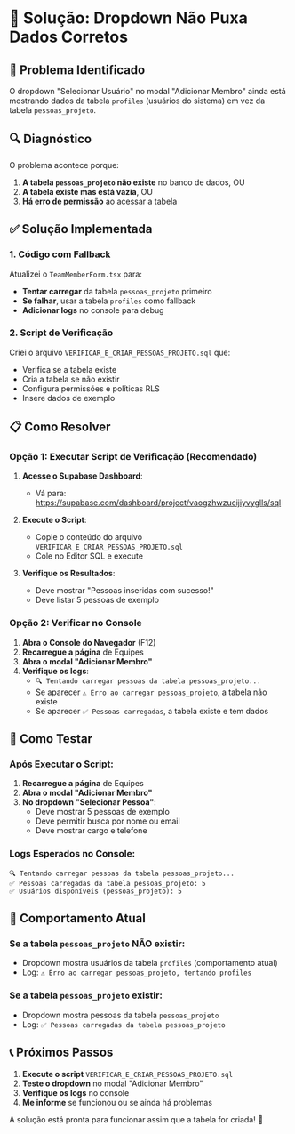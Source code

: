 # 🔧 Solução: Dropdown Não Puxa Dados Corretos

## 🚨 Problema Identificado

O dropdown "Selecionar Usuário" no modal "Adicionar Membro" ainda está mostrando dados da tabela `profiles` (usuários do sistema) em vez da tabela `pessoas_projeto`.

## 🔍 Diagnóstico

O problema acontece porque:
1. **A tabela `pessoas_projeto` não existe** no banco de dados, OU
2. **A tabela existe mas está vazia**, OU  
3. **Há erro de permissão** ao acessar a tabela

## ✅ Solução Implementada

### 1. **Código com Fallback**
Atualizei o `TeamMemberForm.tsx` para:
- **Tentar carregar** da tabela `pessoas_projeto` primeiro
- **Se falhar**, usar a tabela `profiles` como fallback
- **Adicionar logs** no console para debug

### 2. **Script de Verificação**
Criei o arquivo `VERIFICAR_E_CRIAR_PESSOAS_PROJETO.sql` que:
- Verifica se a tabela existe
- Cria a tabela se não existir
- Configura permissões e políticas RLS
- Insere dados de exemplo

## 📋 Como Resolver

### Opção 1: Executar Script de Verificação (Recomendado)

1. **Acesse o Supabase Dashboard**:
   - Vá para: https://supabase.com/dashboard/project/vaogzhwzucijiyvyglls/sql

2. **Execute o Script**:
   - Copie o conteúdo do arquivo `VERIFICAR_E_CRIAR_PESSOAS_PROJETO.sql`
   - Cole no Editor SQL e execute

3. **Verifique os Resultados**:
   - Deve mostrar "Pessoas inseridas com sucesso!"
   - Deve listar 5 pessoas de exemplo

### Opção 2: Verificar no Console

1. **Abra o Console do Navegador** (F12)
2. **Recarregue a página** de Equipes
3. **Abra o modal "Adicionar Membro"**
4. **Verifique os logs**:
   - `🔍 Tentando carregar pessoas da tabela pessoas_projeto...`
   - Se aparecer `⚠️ Erro ao carregar pessoas_projeto`, a tabela não existe
   - Se aparecer `✅ Pessoas carregadas`, a tabela existe e tem dados

## 🧪 Como Testar

### Após Executar o Script:

1. **Recarregue a página** de Equipes
2. **Abra o modal "Adicionar Membro"**
3. **No dropdown "Selecionar Pessoa"**:
   - Deve mostrar 5 pessoas de exemplo
   - Deve permitir busca por nome ou email
   - Deve mostrar cargo e telefone

### Logs Esperados no Console:
```
🔍 Tentando carregar pessoas da tabela pessoas_projeto...
✅ Pessoas carregadas da tabela pessoas_projeto: 5
✅ Usuários disponíveis (pessoas_projeto): 5
```

## 🔄 Comportamento Atual

### Se a tabela `pessoas_projeto` NÃO existir:
- Dropdown mostra usuários da tabela `profiles` (comportamento atual)
- Log: `⚠️ Erro ao carregar pessoas_projeto, tentando profiles`

### Se a tabela `pessoas_projeto` existir:
- Dropdown mostra pessoas da tabela `pessoas_projeto`
- Log: `✅ Pessoas carregadas da tabela pessoas_projeto`

## 📞 Próximos Passos

1. **Execute o script** `VERIFICAR_E_CRIAR_PESSOAS_PROJETO.sql`
2. **Teste o dropdown** no modal "Adicionar Membro"
3. **Verifique os logs** no console
4. **Me informe** se funcionou ou se ainda há problemas

A solução está pronta para funcionar assim que a tabela for criada! 🎉
